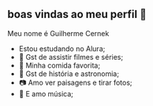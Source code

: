 ## boas vindas ao meu perfil 🦊

Meu nome é Guilherme Cernek

- Estou estudando no Alura;
- 🌹 Gst de assistir filmes e séries;
- 🌭 Minha comida favorita;
- 📖 Gst de história e astronomia;
- 📷 Amo ver paisagens e tirar fotos;
- 🎵 E amo música;
